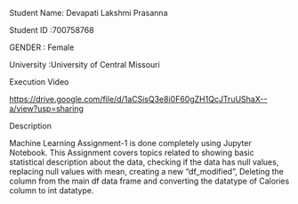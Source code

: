 Student Name: Devapati Lakshmi Prasanna

Student ID :700758768

GENDER : Female

University :University of Central Missouri

Execution Video

https://drive.google.com/file/d/1aCSisQ3e8i0F60gZH1QcJTruUShaX--a/view?usp=sharing

Description

Machine Learning Assignment-1 is done completely using Jupyter Notebook. This Assignment covers topics related to showing basic statistical description about the data, checking if the data has null values, replacing null values with mean, creating a new “df_modified”, Deleting the column from the main df data frame and converting the datatype of Calories column to int datatype.
